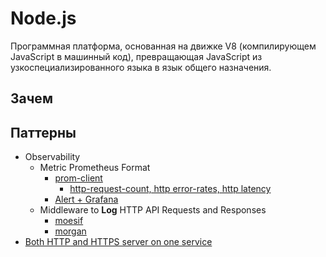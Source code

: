 # Node.js

Программная платформа, основанная на движке V8 (компилирующем JavaScript в машинный код), превращающая JavaScript из узкоспециализированного языка в язык общего назначения.

## Зачем

## Паттерны

- Observability
  - Metric Prometheus Format
    - [prom-client](https://dev.to/oluwatobi2001/optimizing-performance-using-prometheus-with-node-js-for-monitoring-b90)
      - [http-request-count, http error-rates, http latency](https://www.softpost.org/devops/how-to-capture-http-request-count-latency-and-error-rates-with-prometheus)
    - [Alert + Grafana](https://blog.risingstack.com/node-js-performance-monitoring-with-prometheus/)
  - Middleware to __Log__ HTTP API Requests and Responses
    - [moesif](https://www.moesif.com/blog/technical/logging/How-we-built-a-Nodejs-Middleware-to-Log-HTTP-API-Requests-and-Responses/)
    - [morgan](https://github.com/expressjs/morgan)
- [Both HTTP and HTTPS server on one service](https://stackoverflow.com/questions/8355473/listen-on-http-and-https-for-a-single-express-app)
